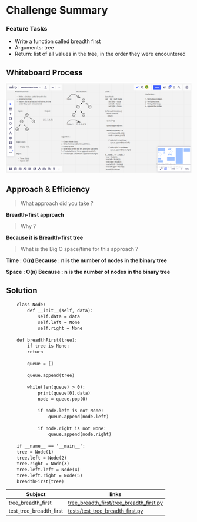 # Challenge Summary

### Feature Tasks

* Write a function called breadth first
* Arguments: tree
* Return: list of all values in the tree, in the order they were encountered


## Whiteboard Process

![Whiteboard Process](asset/tree-breadth-first.png)

## Approach & Efficiency

> What approach did you take ?


**Breadth-first approach**

> Why ? 

**Because it is Breadth-first tree**
 
> What is the Big O space/time for this approach ?

**Time : O(n) Because : n is the number of nodes in the binary tree**

**Space : O(n) Because : n is the number of nodes in the binary tree**

## Solution

        class Node:
            def __init__(self, data):
                self.data = data
                self.left = None
                self.right = None
        
        def breadthFirst(tree):
            if tree is None:
            return 

            queue = []

            queue.append(tree)

            while(len(queue) > 0):
                print(queue[0].data)
                node = queue.pop(0)

                if node.left is not None:
                    queue.append(node.left)

                if node.right is not None:
                    queue.append(node.right)
        
        if __name__ == '__main__':
        tree = Node(1)
        tree.left = Node(2)
        tree.right = Node(3)
        tree.left.left = Node(4)
        tree.left.right = Node(5)
        breadthFirst(tree)  

| Subject     | links |
| ----------- | ----------- |
| tree_breadth_first | [tree_breadth_first/tree_breadth_first.py](tree_breadth_first/tree_breadth_first.py) |
| test_tree_breadth_first | [tests/test_tree_breadth_first.py](tests/test_tree_breadth_first.py) |

